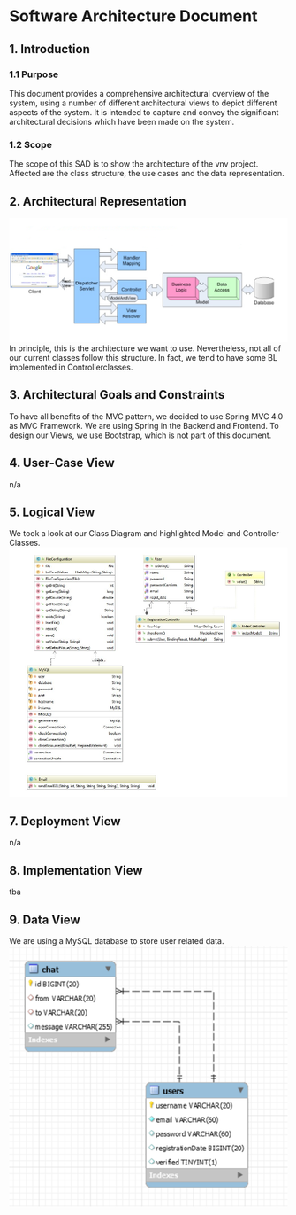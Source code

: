 # Software Architecture Document
## 1. Introduction
### 1.1 Purpose
This document provides a comprehensive architectural overview of the system, using a number of different architectural views to depict different aspects of the system. It is intended to capture and convey the significant architectural decisions which have been made on the system.

### 1.2 Scope
The scope of this SAD is to show the architecture of the vnv project. Affected are the class structure, the use cases and the data representation.

## 2. Architectural Representation
![Spring Arch](ArchitectureSpringMVC.PNG)
In principle, this is the architecture we want to use. Nevertheless, not all of our current classes follow this structure. In fact, we tend to have some BL implemented in Controllerclasses.

## 3. Architectural Goals and Constraints
To have all benefits of the MVC pattern, we decided to use Spring MVC 4.0 as MVC Framework. We are using Spring in the Backend and Frontend. To design our Views, we use Bootstrap, which is not part of this document.

## 4. User-Case View
n/a

## 5. Logical View
We took a look at our Class Diagram and highlighted Model and Controller Classes.
![Class Diagram](class_diagramm_full.jpeg)

## 7. Deployment View
n/a

## 8. Implementation View
tba

## 9. Data View
We are using a MySQL database to store user related data. 
![DB-Model](DB_Diagram.PNG)